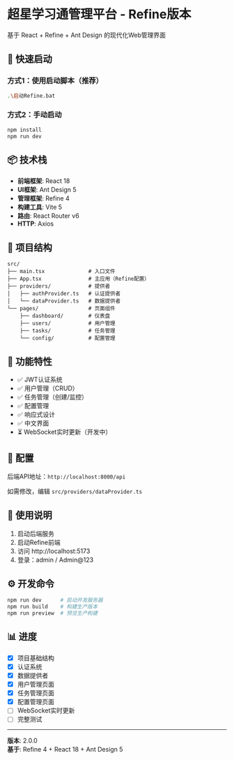 # 超星学习通管理平台 - Refine版本

基于 React + Refine + Ant Design 的现代化Web管理界面

## 🚀 快速启动

### 方式1：使用启动脚本（推荐）

```bash
.\启动Refine.bat
```

### 方式2：手动启动

```bash
npm install
npm run dev
```

## 📦 技术栈

- **前端框架**: React 18
- **UI框架**: Ant Design 5
- **管理框架**: Refine 4
- **构建工具**: Vite 5
- **路由**: React Router v6
- **HTTP**: Axios

## 📁 项目结构

```
src/
├── main.tsx              # 入口文件
├── App.tsx               # 主应用（Refine配置）
├── providers/            # 提供者
│   ├── authProvider.ts   # 认证提供者
│   └── dataProvider.ts   # 数据提供者
└── pages/                # 页面组件
    ├── dashboard/        # 仪表盘
    ├── users/            # 用户管理
    ├── tasks/            # 任务管理
    └── config/           # 配置管理
```

## 🎯 功能特性

- ✅ JWT认证系统
- ✅ 用户管理（CRUD）
- ✅ 任务管理（创建/监控）
- ✅ 配置管理
- ✅ 响应式设计
- ✅ 中文界面
- ⏳ WebSocket实时更新（开发中）

## 🔧 配置

后端API地址：`http://localhost:8000/api`

如需修改，编辑 `src/providers/dataProvider.ts`

## 📝 使用说明

1. 启动后端服务
2. 启动Refine前端
3. 访问 http://localhost:5173
4. 登录：admin / Admin@123

## ⚙️ 开发命令

```bash
npm run dev      # 启动开发服务器
npm run build    # 构建生产版本
npm run preview  # 预览生产构建
```

## 📊 进度

- [x] 项目基础结构
- [x] 认证系统
- [x] 数据提供者
- [x] 用户管理页面
- [x] 任务管理页面
- [x] 配置管理页面
- [ ] WebSocket实时更新
- [ ] 完整测试

---

**版本**: 2.0.0  
**基于**: Refine 4 + React 18 + Ant Design 5

